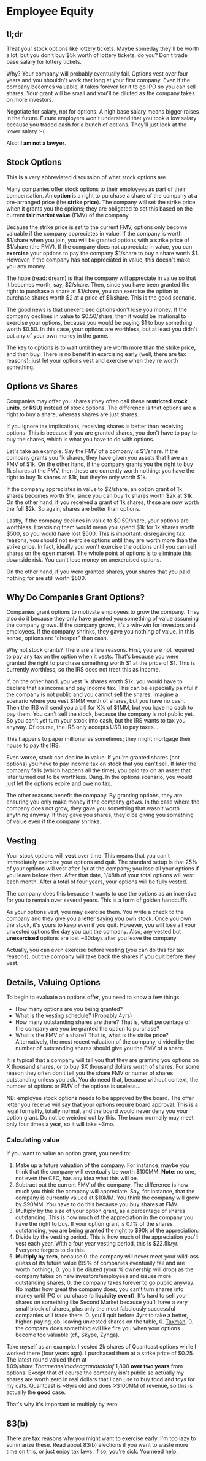 # Employee Equity

## tl;dr

Treat your stock options like lottery tickets. Maybe someday they'll
be worth a lot, but you don't buy $5k worth of lottery tickets, do
you? Don't trade base salary for lottery tickets.

Why? Your company will probably eventually fail. Options vest over
four years and you shouldn't work that long at your first
company. Even if the company becomes valuable, it takes forever for it
to go IPO so you can sell shares. Your grant will be small and you'll
be diluted as the company takes on more investors.

Negotiate for salary, not for options. A high base salary means bigger
raises in the future. Future employers won't understand that you took
a low salary because you traded cash for a bunch of options. They'll
just look at the lower salary :-(

Also: **I am not a lawyer**.

## Stock Options

This is a very abbreviated discussion of what stock options are.

Many companies offer stock options to their employees as part of their
compensation. An **option** is a right to purchase a share of the
company at a pre-arranged price (the **strike price**). The company
will set the strike price when it grants you the options; they are
obligated to set this based on the current **fair market value** (FMV)
of the company.

Because the strike price is set to the current FMV, options only
become valuable if the company appreciates in value. If the company is
worth $1/share when you join, you will be granted options with a
strike price of $1/share (the FMV). If the company does not appreciate
in value, you can **exercise** your options to pay the company
$1/share to buy a share worth $1. However, if the company has not
appreciated in value, this doesn't make you any money.

The hope (read: dream) is that the company will appreciate in value so
that it becomes worth, say, $2/share. Then, since you have been
granted the right to purchase a share at $1/share, you can exercise
the option to purchase shares worth $2 at a price of $1/share. This is
the good scenario.

The good news is that unexercised options don't lose you money. If the
company declines in value to $0.50/share, then it would be irrational
to exercise your options, because you would be paying $1 to buy
something worth $0.50. In this case, your options are worthless, but
at least you didn't put any of your own money in the game.

The key to options is to wait until they are worth more than the
strike price, and then buy. There is no benefit in exercising early
(well, there are tax reasons); just let your options vest and exercise
when they're worth something.

## Options vs Shares

Companies may offer you shares (they often call these **restricted
stock units**, or **RSU**) instead of stock options. The difference is
that options are a right to buy a share, whereas shares are just
shares.

If you ignore tax implications, receiving shares is better than
receiving options. This is because if you are granted shares, you
don't have to pay to buy the shares, which is what you have to do with
options.

Let's take an example. Say the FMV of a company is $1/share. If the
company grants you 1k shares, they have given you assets that have an
FMV of $1k. On the other hand, if the company grants you the right to
buy 1k shares at the FMV, then these are currently worth nothing: you
have the right to buy 1k shares at $1k, but they're only worth $1k.

If the company appreciates in value to $2/share, an option grant of 1k
shares becomes worth $1k, since you can buy 1k shares worth $2k at
$1k. On the other hand, if you received a grant of 1k shares, these
are now worth the full $2k. So again, shares are better than options.

Lastly, if the company declines in value to $0.50/share, your options
are worthless. Exercising them would mean you spend $1k for 1k shares
worth $500, so you would have lost $500. This is important:
disregarding tax reasons, you should not exercise options until they
are worth more than the strike price. In fact, ideally you won't
exercise the options until you can sell shares on the open market. The
whole point of options is to eliminate this downside risk. You can't
lose money on unexercised options.

On the other hand, if you were granted shares, your shares that you
paid nothing for are still worth $500.

## Why Do Companies Grant Options?

Companies grant options to motivate employees to grow the
company. They also do it because they only have granted you something
of value assuming the company grows. If the company grows, it's a
win-win for investors and employees. If the company shrinks, they gave
you nothing of value. In this sense, options are "cheaper" than cash.

Why not stock grants? There are a few reasons. First, you are not
required to pay any tax on the option when it vests. That's because
you were granted the right to purchase something worth $1 at the price
of $1. This is currently worthless, so the IRS does not treat this as
income.

If, on the other hand, you vest 1k shares worth $1k, you would have to
declare that as income and pay income tax. This can be especially
painful if the company is not public and you cannot sell the
shares. Imagine a scenario where you vest $1MM worth of shares, but
you have no cash. Then the IRS will send you a bill for X% of $1MM,
but you have no cash to pay them. You can't sell the stock, because
the company is not public yet. So you can't yet turn your stock into
cash, but the IRS wants to tax you anyway. Of course, the IRS only
accepts USD to pay taxes...

This happens to paper millionaires sometimes; they might mortgage
their house to pay the IRS.

Even worse, stock can decline in value. If you're granted shares (not
options) you have to pay income tax on stock that you can't sell. If
later the company fails (which happens all the time), you paid tax on
an asset that later turned out to be worthless. Dang. In the options
scenario, you would just let the options expire and owe no tax.

The other reasons benefit the company. By granting options, they are
ensuring you only make money if the company grows. In the case where
the company does not grow, they gave you something that wasn't worth
anything anyway. If they gave you shares, they'd be giving you
something of value even if the company shrinks.

## Vesting

Your stock options will **vest** over time. This means that you can't
immediately exercise your options and quit. The standard setup is that
25% of your options will vest after 1yr at the company; you lose all
your options if you leave before then. After that date, 1/48th of your
total options will vest each month. After a total of four years, your
options will be fully vested.

The company does this because it wants to use the options as an
incentive for you to remain over several years. This is a form of
golden handcuffs.

As your options vest, you may exercise them. You write a check to the
company and they give you a letter saying you own stock. Once you own
the stock, it's yours to keep even if you quit. However, you will lose
all your unvested options the day you quit the company. Also, any
vested but **unexercised** options are lost ~30days after you leave
the company.

Actually, you can even exercise before vesting (you can do this for
tax reasons), but the company will take back the shares if you quit
before they vest.

## Details, Valuing Options

To begin to evaluate an options offer, you need to know a few things:

* How many options are you being granted?
* What is the vesting schedule? (Probably 4yrs)
* How many outstanding shares are there? That is, what percentage of
  the company are you be granted the option to purchase?
* What is the FMV of a share? That is, what is the strike price?
  Alternatively, the most recent valuation of the company, divided by
  the number of outstanding shares should give you the FMV of a share.

It is typical that a company will tell you that they are granting you
options on X thousand shares, or to buy $X thousand dollars worth of
shares. For some reason they often don't tell you the share FMV or
numer of shares outstanding unless you ask. You do need that, because
without context, the number of options or FMV of the options is
useless...

NB: employee stock options needs to be approved by the board. The
offer letter you receive will say that your options require board
approval. This is a legal formality, totally normal, and the board
would never deny you your option grant. Do not be weirded out by
this. The board normally may meet only four times a year, so it will
take ~3mo.

### Calculating value

If you want to value an option grant, you need to:

1. Make up a future valuation of the company. For instance, maybe you
   think that the company will eventually be worth $100MM. **Note**:
   no one, not even the CEO, has any idea what this will be.
2. Subtract out the current FMV of the company. The difference is how
   much you think the company will appreciate. Say, for instance, that
   the company is currently valued at $10MM. You think the company
   will grow by $90MM. You have to do this because you buy shares at
   FMV.
3. Multiply by the size of your option grant, as a percentage of
   shares outstanding. This is how much of the appreciation in the
   company you have the right to buy. If your option grant is 0.1% of
   the shares outstanding, you are being granted the right to $90k of
   the appreciation.
4. Divide by the vesting period. This is how much of the appreciation
   you'll vest each year. With a four year vesting period, this is
   $22.5k/yr. Everyone forgets to do this.
5. **Multiply by zero**, because
    0. the company will never meet your
       wild-ass guess of its future value (99% of companies eventually
       fail and are worth nothing),
    0. you'll be diluted (your % ownership will drop) as the company
       takes on new investors/employees and issues more outstanding
       shares,
    0. the company takes forever to go public anyway. No matter
       how great the company does, you can't turn shares into money
       until IPO or purchase (a **liquidity event**). It's hard to
       sell your shares on something like Second Market because you'll
       have a very small block of shares, plus only the most
       fabulously successful companies will trade there.
    0. you'll quit before 4yrs to take a better, higher-paying job,
       leaving unvested shares on the table,
    0. [Taxman](https://www.youtube.com/watch?v=ZqK97av7I3s),
    0. the company does something evil like fire you when your
       options become too valuable (cf., Skype, Zynga).

Take myself as an example. I vested 2k shares of Quantcast options
while I worked there (four years ago). I purchased them at a strike
price of $0.25. The latest round valued them at $1.09/share. That
means I made a grand total of ~$1,800 **over two years** from
options. Except that of course the company isn't public so actually my
shares are worth zero in real dollars that I can use to buy food and
toys for my cats. Quantcast is ~8yrs old and does >$100MM of revenue,
so this is actually the **good** case.

That's why it's important to multiply by zero.

## 83(b)

There are tax reasons why you might want to exercise early. I'm too
lazy to summarize these. Read about 83(b) elections if you want to
waste more time on this, or just enjoy tax laws. If so, you're
sick. You need help.
